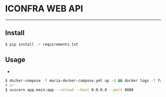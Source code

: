 # ICONFRA WEB API
---
## Install
```bash
$ pip install -r requirements.txt
```

## Usage
- 
```bash
$ docker-compose -f maria-docker-compose.yml up -d && docker logs -f fastapi
# or
$ uvicorn app.main:app --reload --host 0.0.0.0 --port 8080
```
